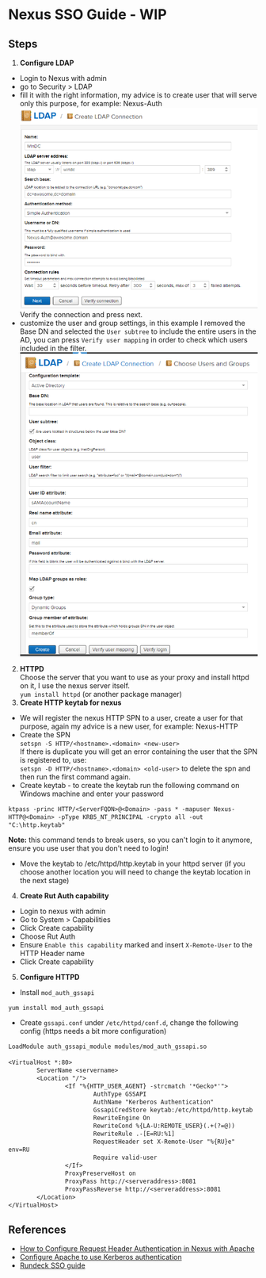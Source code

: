 # Nexus SSO Guide - WIP

## Steps
1. **Configure LDAP**  
- Login to Nexus with admin
- go to Security > LDAP
- fill it with the right information, my advice is to create user that will serve only this purpose, for example: Nexus-Auth  
![Creating LDAP connection](img/ldap.PNG?raw=true "Creating LDAP connection")  
Verify the connection and press next.  
- customize the user and group settings, in this example I removed the Base DN and selected the `User subtree` to include the entire users in the AD, you can press `Verify user mapping` in order to check which users included in the filter.  
![LDAP user and group settings](img/ldap2.png?raw=true "LDAP user and group settings")
2. **HTTPD**  
Choose the server that you want to use as your proxy and install httpd on it, I use the nexus server itself.  
`yum install httpd` (or another package manager)
3. **Create HTTP keytab for nexus**
- We will register the nexus HTTP SPN to a user, create a user for that purpose, again my advice is a new user, for example: Nexus-HTTP
- Create the SPN  
`setspn -S HTTP/<hostname>.<domain> <new-user>`  
If there is duplicate you will get an error containing the user that the SPN is registered to, use:  
`setspn -D HTTP/<hostname>.<domain> <old-user>` to delete the spn and then run the first command again.
- Create keytab - to create the keytab run the following command on Windows machine and enter your password
```
ktpass -princ HTTP/<ServerFQDN>@<Domain> -pass * -mapuser Nexus-HTTP@<Domain> -pType KRB5_NT_PRINCIPAL -crypto all -out "C:\http.keytab"
```
**Note:** this command tends to break users, so you can't login to it anymore, ensure you use user that you don't need to login!
- Move the keytab to /etc/httpd/http.keytab in your httpd server (if you choose another location you will need to change the keytab location in the next stage)
4. **Create Rut Auth capability**
- Login to nexus with admin
- Go to System > Capabilities
- Click Create capability
- Choose Rut Auth
- Ensure `Enable this capability` marked and insert `X-Remote-User` to the HTTP Header name
- Click Create capability
5. **Configure HTTPD**  
- Install `mod_auth_gssapi`  
```
yum install mod_auth_gssapi
```
- Create `gssapi.conf` under `/etc/httpd/conf.d`, change the following config (https needs a bit more configuration)
```
LoadModule auth_gssapi_module modules/mod_auth_gssapi.so

<VirtualHost *:80>
        ServerName <servername>
        <Location "/">
                <If "%{HTTP_USER_AGENT} -strcmatch '*Gecko*'">
                        AuthType GSSAPI
                        AuthName "Kerberos Authentication"
                        GssapiCredStore keytab:/etc/httpd/http.keytab
                        RewriteEngine On
                        RewriteCond %{LA-U:REMOTE_USER}(.+(?=@))
                        RewriteRule .-[E=RU:%1]
                        RequestHeader set X-Remote-User "%{RU}e" env=RU
                        Require valid-user
                </If>
                ProxyPreserveHost on
                ProxyPass http://<serveraddress>:8081
                ProxyPassReverse http://<serveraddress>:8081
        </Location>
</VirtualHost>

```

  
## References
- [How to Configure Request Header Authentication in Nexus with Apache](https://support.sonatype.com/hc/en-us/articles/214942368-How-to-Configure-Request-Header-Authentication-in-Nexus-with-Apache)
- [Configure Apache to use Kerberos authentication](http://www.microhowto.info/howto/configure_apache_to_use_kerberos_authentication.html)
- [Rundeck SSO guide](https://github.com/genadipost/rundeck-sso-guide)
